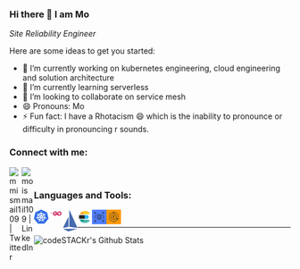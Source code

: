 ### Hi there 👋 I am Mo 

_Site Reliability Engineer_

Here are some ideas to get you started:

- 🔭 I’m currently working on kubernetes engineering, cloud engineering and solution architecture
- 🌱 I’m currently learning serverless
- 👯 I’m looking to collaborate on service mesh
- 😄 Pronouns: Mo
- ⚡ Fun fact: I have a Rhotacism 😄 which is the inability to pronounce or difficulty in pronouncing r sounds.



### Connect with me:

[<img align="left" alt="mmismail109 | Twitter" width="22px" src="https://cdn.jsdelivr.net/npm/simple-icons@v3/icons/twitter.svg" />][twitter]
[<img align="left" alt="moismail109 | LinkedIn" width="22px" src="https://cdn.jsdelivr.net/npm/simple-icons@v3/icons/linkedin.svg" />][linkedin]

<br />

 

### Languages and Tools:

[<img align="left" alt="kubernetes" width="26px" src="https://raw.githubusercontent.com/mmismail109/mmismail109/master/images/k8s.png" />][k8s]
[<img align="left" alt="Go" width="26px" src="https://raw.githubusercontent.com/mmismail109/mmismail109/master/images/golang_56.png" />][go]
[<img align="left" alt="Istio" width="26px" src="https://raw.githubusercontent.com/mmismail109/mmismail109/master/images/istio.svg" />][istio]
[<img align="left" alt="Elasticsearch" width="26px" src="https://raw.githubusercontent.com/mmismail109/mmismail109/master/images/icons8-elasticsearch-240.png" />][es]
[<img align="left" alt="Postgres" width="26px" src="https://raw.githubusercontent.com/mmismail109/mmismail109/master/images/Amazon-RDS_dark-bg@4x.png" />][rds]
[<img align="left" alt="EKS" width="26px" src="https://raw.githubusercontent.com/mmismail109/mmismail109/master/images/Amazon-Elastic-Kubernetes-Service_dark-bg@4x.png" />][eks]

<br />


---

<img align="left" alt="codeSTACKr's Github Stats" src="https://github-readme-stats.vercel.app/api?username=mmismail109&show_icons=true&hide_border=true" />

[twitter]: https://twitter.com/mmismail109
[linkedin]: https://linkedin.com/in/moismail109
[go]: #
[k8s]: #
[istio]: #
[es]: #
[eks]: #
[rds]: #
